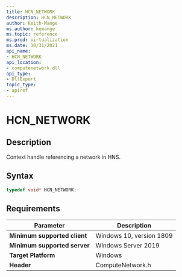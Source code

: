 ```yaml
---
title: HCN_NETWORK
description: HCN_NETWORK
author: Keith-Mange
ms.author: kemange
ms.topic: reference
ms.prod: virtualization
ms.date: 10/31/2021
api_name:
- HCN_NETWORK
api_location:
- computenetwork.dll
api_type:
- DllExport
topic_type:
- apiref
---
```

# HCN_NETWORK

## Description

Context handle referencing a network in HNS.


## Syntax

```cpp
typedef void* HCN_NETWORK;
```

## Requirements

|Parameter|Description|
|---|---|
| **Minimum supported client** | Windows 10, version 1809 |
| **Minimum supported server** | Windows Server 2019 |
| **Target Platform** | Windows |
| **Header** | ComputeNetwork.h |

